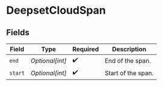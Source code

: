 # DeepsetCloudSpan


## Fields

| Field              | Type               | Required           | Description        |
| ------------------ | ------------------ | ------------------ | ------------------ |
| `end`              | *Optional[int]*    | :heavy_check_mark: | End of the span.   |
| `start`            | *Optional[int]*    | :heavy_check_mark: | Start of the span. |